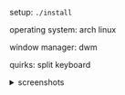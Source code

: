 setup: `./install`

operating system: arch linux

window manager: dwm

quirks: split keyboard

<details>
<summary>screenshots</summary>

    <img src="https://raw.githubusercontent.com/ubhattac/assets/master/keymap.png"/>

    <img src="https://raw.githubusercontent.com/ubhattac/assets/master/img/combine_image2.png"/>
</details>
